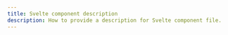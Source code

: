 ```yaml
---
title: Svelte component description
description: How to provide a description for Svelte component file.
---
```

